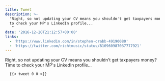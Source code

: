 ```yaml
---
title: Tweet
description: >-
  "Right, so not updating your CV means you shouldn't get taxpayers money? Time
  to check your MP's LinkedIn profile... 
   "
date: '2016-12-20T21:12:57+00:00'
links:
  - 'https://www.linkedin.com/in/stephen-crabb-49190080'
  - 'https://twitter.com/richtmusic/status/810960987037777921'
---
```

Right, so not updating your CV means you shouldn't get taxpayers money? Time to check your MP's LinkedIn profile... 
 
      {{< tweet 0 0 >}}
    
